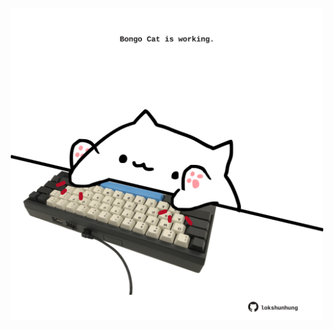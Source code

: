 <!-- built at 06/07/2022, 21:00:48 UTC -->
<p align="center">
  <img width="500" height="500" src="./ReadmeImage.svg">
</p>
